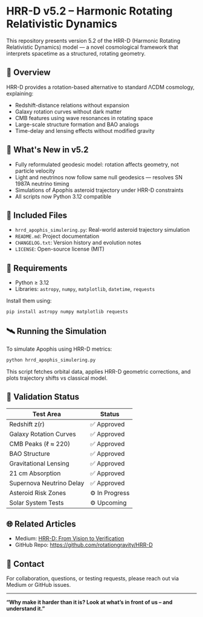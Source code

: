 
# HRR-D v5.2 – Harmonic Rotating Relativistic Dynamics

This repository presents version 5.2 of the HRR-D (Harmonic Rotating Relativistic Dynamics) model — a novel cosmological framework that interprets spacetime as a structured, rotating geometry.

## 🔭 Overview

HRR-D provides a rotation-based alternative to standard ΛCDM cosmology, explaining:
- Redshift-distance relations without expansion
- Galaxy rotation curves without dark matter
- CMB features using wave resonances in rotating space
- Large-scale structure formation and BAO analogs
- Time-delay and lensing effects without modified gravity

## 🧠 What's New in v5.2

- Fully reformulated geodesic model: rotation affects geometry, not particle velocity
- Light and neutrinos now follow same null geodesics — resolves SN 1987A neutrino timing
- Simulations of Apophis asteroid trajectory under HRR-D constraints
- All scripts now Python 3.12 compatible

## 📂 Included Files

- `hrrd_apophis_simulering.py`: Real-world asteroid trajectory simulation
- `README.md`: Project documentation
- `CHANGELOG.txt`: Version history and evolution notes
- `LICENSE`: Open-source license (MIT)

## 🚀 Requirements

- Python ≥ 3.12
- Libraries: `astropy`, `numpy`, `matplotlib`, `datetime`, `requests`

Install them using:
```bash
pip install astropy numpy matplotlib requests
```

## 🛰️ Running the Simulation

To simulate Apophis using HRR-D metrics:
```bash
python hrrd_apophis_simulering.py
```

This script fetches orbital data, applies HRR-D geometric corrections, and plots trajectory shifts vs classical model.

## 🧪 Validation Status

| Test Area                  | Status     |
|---------------------------|------------|
| Redshift z(r)             | ✅ Approved |
| Galaxy Rotation Curves    | ✅ Approved |
| CMB Peaks (ℓ ≈ 220)       | ✅ Approved |
| BAO Structure             | ✅ Approved |
| Gravitational Lensing     | ✅ Approved |
| 21 cm Absorption          | ✅ Approved |
| Supernova Neutrino Delay  | ✅ Approved |
| Asteroid Risk Zones       | ⚙️ In Progress |
| Solar System Tests        | ⚙️ Upcoming |

## 🌐 Related Articles

- Medium: [HRR-D: From Vision to Verification](https://medium.com/@danielssonhendrik/hrr-d-the-next-phase-from-vision-to-verification-15f97cde92ef)
- GitHub Repo: https://github.com/rotationgravity/HRR-D

## 📧 Contact

For collaboration, questions, or testing requests, please reach out via Medium or GitHub issues.

---

**“Why make it harder than it is? Look at what’s in front of us – and understand it.”**

